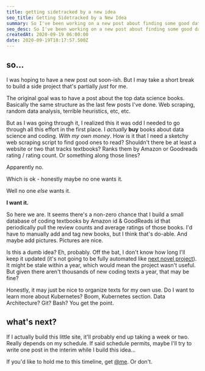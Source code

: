 ```yaml
---
title: getting sidetracked by a new idea
seo_title: Getting Sidetracked by a New Idea
summary: So I've been working on a new post about finding some good data science books. Which turned into finding books specifically for python. And then...
seo_desc: So I've been working on a new post about finding some good data science books. Which turned into finding books specifically for python. And then...
createdAt: 2020-09-19 06:00:00
date: 2020-09-19T18:17:57.500Z
---
```


## so...

I was hoping to have a new post out soon-ish. But I may take a short break to build a side project that's partially *just* for me.

The original goal was to have a post about the top data science books. Basically the same structure as the last few posts I've done. Web scraping, random data analysis, terrible heuristics, etc, etc.

But as I was going through it, I realized this it was odd I needed to go through all this effort in the first place. I *actually* **buy** books about data science and coding. *With my own money*. How is it that I need a sketchy web scraping script to find good ones to read? Shouldn't there be at least a website or two that tracks textbooks? Ranks them by Amazon or Goodreads rating / rating count. Or something along those lines?

Apparently no. 

Which is ok - honestly maybe no one wants it. 

Well no one *else* wants it. 

**I want it.**

So here we are. It seems there's a non-zero chance that I build a small database of coding textbooks by Amazon id & GoodReads id that periodically pull the review counts and average ratings of those books.  I'd have to manually add and tag new books, but I think that's do-able.  And maybe add pictures. Pictures are nice.

Is this a dumb idea? Eh, probably. Off the bat, I don't know how long I'll keep it updated (it's not going to be fully automated like [next novel project](https://nextnovelproject.com/)).  It might be stale within a year, which would mean the project wasn't useful. But given there aren't thousands of new coding texts a year, that may be fine?

Honestly, it may just be nice to organize texts for my own use. Do I want to learn more about Kubernetes? Boom, Kubernetes section. Data Architecture? Git? Bash? You get the point.

## what's next?

If I actually build this little site, it'll probably end up taking a week or two.  Really depends on my schedule. If said schedule permits, maybe I'll try to write one post in the interim while I build this idea...

If you'd like to hold me to this timeline, get [@me](https://twitter.com/greg_on_data).  Or don't.

